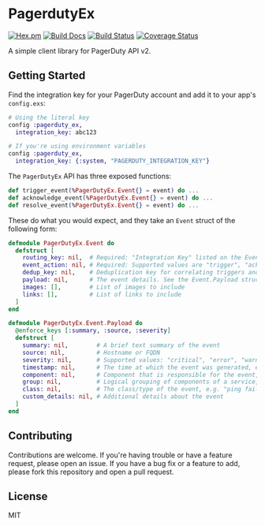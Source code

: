 # PagerdutyEx

[![Hex.pm](https://img.shields.io/hexpm/v/pagerduty_ex.svg)](https://hex.pm/packages/pagerduty_ex)
[![Build Docs](https://img.shields.io/badge/hexdocs-release-blue.svg)](https://hexdocs.pm/pagerduty_ex/PagerDutyEx.html)
[![Build Status](https://travis-ci.org/acj/pagerduty_ex.svg?branch=master)](https://travis-ci.org/acj/pagerduty_ex)
[![Coverage Status](https://coveralls.io/repos/github/acj/pagerduty_ex/badge.svg?branch=master)](https://coveralls.io/github/acj/pagerduty_ex?branch=master)

A simple client library for PagerDuty API v2.

## Getting Started

Find the integration key for your PagerDuty account and add it to your app's `config.exs`:

```ex
# Using the literal key
config :pagerduty_ex,
  integration_key: abc123

# If you're using environment variables
config :pagerduty_ex,
  integration_key: {:system, "PAGERDUTY_INTEGRATION_KEY"}
```

The `PagerDutyEx` API has three exposed functions:

```ex
def trigger_event(%PagerDutyEx.Event{} = event) do ...
def acknowledge_event(%PagerDutyEx.Event{} = event) do ...
def resolve_event(%PagerDutyEx.Event{} = event) do ...
```

These do what you would expect, and they take an `Event` struct of the following form:

```ex
defmodule PagerDutyEx.Event do
  defstruct [
    routing_key: nil,  # Required: "Integration Key" listed on the Events API V2 integration's detail page
    event_action: nil, # Required: Supported values are "trigger", "acknowledge", and "resolve"
    dedup_key: nil,    # Deduplication key for correlating triggers and resolves
    payload: nil,      # The event details. See the Event.Payload struct below.
    images: [],        # List of images to include
    links: [],         # List of links to include
  ]
end

defmodule PagerDutyEx.Event.Payload do
  @enforce_keys [:summary, :source, :severity]
  defstruct [
    summary: nil,        # A brief text summary of the event
    source: nil,         # Hostname or FQDN
    severity: nil,       # Supported values: "critical", "error", "warning", or "info"
    timestamp: nil,      # The time at which the event was generated, e.g. 2015-07-17T08:42:58.315+0000
    component: nil,      # Component that is responsible for the event, e.g. "mysql" or "eth0"
    group: nil,          # Logical grouping of components of a service, e.g. "app-stack"
    class: nil,          # The class/type of the event, e.g. "ping failure" or "cpu load"
    custom_details: nil, # Additional details about the event
  ]
end
```

## Contributing

Contributions are welcome. If you're having trouble or have a feature request, please open an issue. If you have a bug fix or a feature to add, please fork this repository and open a pull request.

## License

MIT